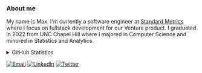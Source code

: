 ### About me

My name is Max. I'm currently a software engineer at [Standard Metrics](https://standardmetrics.io/) where I focus on fullstack development for our Venture product. I graduated in 2022 from UNC Chapel Hill where I majored in Computer Science and minored in Statistics and Analytics.


<details>
  <summary>GitHub Statistics</summary>
  
  [![My Github Stats](https://github-readme-stats.vercel.app/api?username=max-muoto&show_icons=true&hide_border=true&title_color=489CD5&icon_color=79ff97&text_color=9f9f9f&bg_color=151515&count_private=true&hide=stars)](https://github.com/max-muoto)

  ![Top Languages](https://github-readme-stats.vercel.app/api/top-langs/?username=max-muoto&layout=compact&show_icons=true&hide_border=true&bg_color=232326&icon_color=ebcb8b&title_color=489CD5&text_color=a0c5e7&hide=jupyter%20notebook,TeX,css,scss,html)
  
</details>


[![Email](https://img.shields.io/badge/Email-EA4335?logo=Gmail&logoColor=white&style=flat-square)](mailto:maxmuoto@gmail.com)
[![Linkedin](https://img.shields.io/badge/LinkedIn-0077B5?logo=linkedin&logoColor=white&style=flat-square)](https://linkedin.com/in/maxmuoto/)
[![Twitter](https://img.shields.io/badge/Twitter-1DA1F2?logo=twitter&logoColor=white&style=flat-square)](https://twitter.com/max_muoto)
